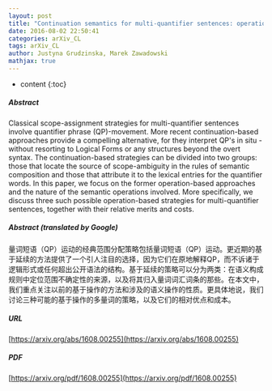 ```yaml
---
layout: post
title: "Continuation semantics for multi-quantifier sentences: operation-based approaches"
date: 2016-08-02 22:50:41
categories: arXiv_CL
tags: arXiv_CL
author: Justyna Grudzinska, Marek Zawadowski
mathjax: true
---
```


* content
{:toc}

##### Abstract
Classical scope-assignment strategies for multi-quantifier sentences involve quantifier phrase (QP)-movement. More recent continuation-based approaches provide a compelling alternative, for they interpret QP's in situ - without resorting to Logical Forms or any structures beyond the overt syntax. The continuation-based strategies can be divided into two groups: those that locate the source of scope-ambiguity in the rules of semantic composition and those that attribute it to the lexical entries for the quantifier words. In this paper, we focus on the former operation-based approaches and the nature of the semantic operations involved. More specifically, we discuss three such possible operation-based strategies for multi-quantifier sentences, together with their relative merits and costs.

##### Abstract (translated by Google)
量词短语（QP）运动的经典范围分配策略包括量词短语（QP）运动。更近期的基于延续的方法提供了一个引人注目的选择，因为它们在原地解释QP，而不诉诸于逻辑形式或任何超出公开语法的结构。基于延续的策略可以分为两类：在语义构成规则中定位范围不确定性的来源，以及将其归入量词词汇词条的那些。在本文中，我们重点关注以前的基于操作的方法和涉及的语义操作的性质。更具体地说，我们讨论三种可能的基于操作的多量词的策略，以及它们的相对优点和成本。

##### URL
[https://arxiv.org/abs/1608.00255](https://arxiv.org/abs/1608.00255)

##### PDF
[https://arxiv.org/pdf/1608.00255](https://arxiv.org/pdf/1608.00255)

